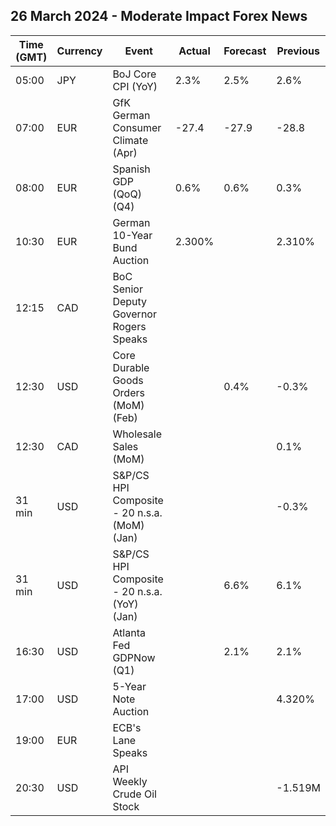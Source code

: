 ## 26 March 2024 - Moderate Impact Forex News

| Time (GMT) | Currency | Event | Actual | Forecast | Previous |
|------|----------|-------|--------|----------|----------|
| 05:00 | JPY | BoJ Core CPI (YoY) | 2.3% | 2.5% | 2.6% |
| 07:00 | EUR | GfK German Consumer Climate (Apr) | -27.4 | -27.9 | -28.8 |
| 08:00 | EUR | Spanish GDP (QoQ) (Q4) | 0.6% | 0.6% | 0.3% |
| 10:30 | EUR | German 10-Year Bund Auction | 2.300% |  | 2.310% |
| 12:15 | CAD | BoC Senior Deputy Governor Rogers Speaks |  |  |  |
| 12:30 | USD | Core Durable Goods Orders (MoM) (Feb) |  | 0.4% | -0.3% |
| 12:30 | CAD | Wholesale Sales (MoM) |  |  | 0.1% |
| 31 min | USD | S&P/CS HPI Composite - 20 n.s.a. (MoM) (Jan) |  |  | -0.3% |
| 31 min | USD | S&P/CS HPI Composite - 20 n.s.a. (YoY) (Jan) |  | 6.6% | 6.1% |
| 16:30 | USD | Atlanta Fed GDPNow (Q1) |  | 2.1% | 2.1% |
| 17:00 | USD | 5-Year Note Auction |  |  | 4.320% |
| 19:00 | EUR | ECB's Lane Speaks |  |  |  |
| 20:30 | USD | API Weekly Crude Oil Stock |  |  | -1.519M |
